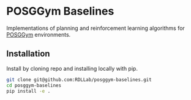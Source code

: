 # POSGGym Baselines
Implementations of planning and reinforcement learning algorithms for [POSGGym](https://github.com/RDLLab/posggym) environments.

## Installation

Install by cloning repo and installing locally with pip.

``` bash
git clone git@github.com:RDLLab/posggym-baselines.git
cd posggym-baselines
pip install -e .
```



